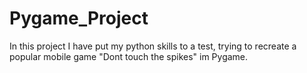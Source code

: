 # Pygame_Project
In this project I have put my python skills to a test, trying to recreate a popular mobile game "Dont touch the spikes" im Pygame. 
